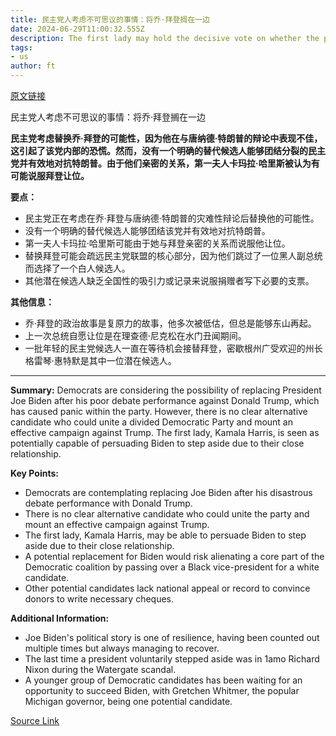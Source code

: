 ```yaml
---
title: 民主党人考虑不可思议的事情：将乔·拜登搁在一边
date: 2024-06-29T11:00:32.555Z
description: The first lady may hold the decisive vote on whether the president stays in the race
tags: 
- us
author: ft
---
```


[原文链接](https://ft.com/content/e4cb8926-e00e-40a5-bef1-229dc85c730a)

民主党人考虑不可思议的事情：将乔·拜登搁在一边

**民主党考虑替换乔·拜登的可能性，因为他在与唐纳德·特朗普的辩论中表现不佳，这引起了该党内部的恐慌。然而，没有一个明确的替代候选人能够团结分裂的民主党并有效地对抗特朗普。由于他们亲密的关系，第一夫人卡玛拉·哈里斯被认为有可能说服拜登让位。**

**要点：**
- 民主党正在考虑在乔·拜登与唐纳德·特朗普的灾难性辩论后替换他的可能性。
- 没有一个明确的替代候选人能够团结该党并有效地对抗特朗普。
- 第一夫人卡玛拉·哈里斯可能由于她与拜登亲密的关系而说服他让位。
- 替换拜登可能会疏远民主党联盟的核心部分，因为他们跳过了一位黑人副总统而选择了一个白人候选人。
- 其他潜在候选人缺乏全国性的吸引力或记录来说服捐赠者写下必要的支票。

**其他信息：**
- 乔·拜登的政治故事是复原力的故事，他多次被低估，但总是能够东山再起。
- 上一次总统自愿让位是在理查德·尼克松在水门丑闻期间。
- 一批年轻的民主党候选人一直在等待机会接替拜登，密歇根州广受欢迎的州长格雷琴·惠特默是其中一位潜在候选人。

---

 **Summary:**
Democrats are considering the possibility of replacing President Joe Biden after his poor debate performance against Donald Trump, which has caused panic within the party. However, there is no clear alternative candidate who could unite a divided Democratic Party and mount an effective campaign against Trump. The first lady, Kamala Harris, is seen as potentially capable of persuading Biden to step aside due to their close relationship.

**Key Points:**
- Democrats are contemplating replacing Joe Biden after his disastrous debate performance with Donald Trump.
- There is no clear alternative candidate who could unite the party and mount an effective campaign against Trump.
- The first lady, Kamala Harris, may be able to persuade Biden to step aside due to their close relationship.
- A potential replacement for Biden would risk alienating a core part of the Democratic coalition by passing over a Black vice-president for a white candidate.
- Other potential candidates lack national appeal or record to convince donors to write necessary cheques.

**Additional Information:**
- Joe Biden's political story is one of resilience, having been counted out multiple times but always managing to recover.
- The last time a president voluntarily stepped aside was in 1amo Richard Nixon during the Watergate scandal.
- A younger group of Democratic candidates has been waiting for an opportunity to succeed Biden, with Gretchen Whitmer, the popular Michigan governor, being one potential candidate.

[Source Link](https://ft.com/content/e4cb8926-e00e-40a5-bef1-229dc85c730a)

